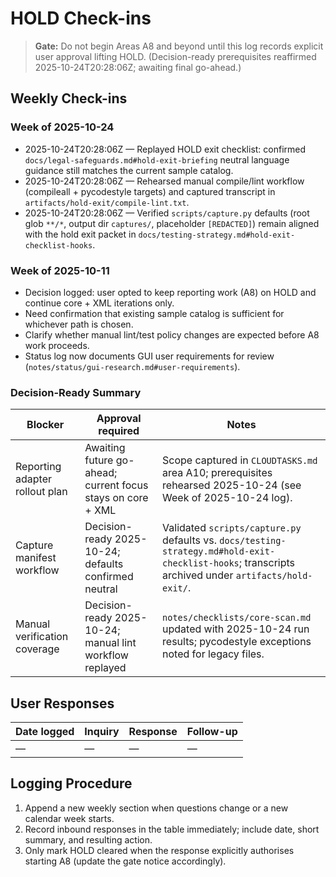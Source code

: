 # HOLD Check-ins

> **Gate:** Do not begin Areas A8 and beyond until this log records explicit user approval lifting HOLD.
> (Decision-ready prerequisites reaffirmed 2025-10-24T20:28:06Z; awaiting final go-ahead.)

## Weekly Check-ins
### Week of 2025-10-24
- 2025-10-24T20:28:06Z — Replayed HOLD exit checklist: confirmed `docs/legal-safeguards.md#hold-exit-briefing` neutral language
  guidance still matches the current sample catalog.
- 2025-10-24T20:28:06Z — Rehearsed manual compile/lint workflow (compileall + pycodestyle targets) and captured transcript in
  `artifacts/hold-exit/compile-lint.txt`.
- 2025-10-24T20:28:06Z — Verified `scripts/capture.py` defaults (root glob `**/*`, output dir `captures/`, placeholder
  `[REDACTED]`) remain aligned with the hold exit packet in `docs/testing-strategy.md#hold-exit-checklist-hooks`.

### Week of 2025-10-11
- Decision logged: user opted to keep reporting work (A8) on HOLD and continue core + XML iterations only.
- Need confirmation that existing sample catalog is sufficient for whichever path is chosen.
- Clarify whether manual lint/test policy changes are expected before A8 work proceeds.
- Status log now documents GUI user requirements for review (`notes/status/gui-research.md#user-requirements`).

### Decision-Ready Summary
| Blocker | Approval required | Notes |
| --- | --- | --- |
| Reporting adapter rollout plan | Awaiting future go-ahead; current focus stays on core + XML | Scope captured in `CLOUDTASKS.md` area A10; prerequisites rehearsed 2025-10-24 (see Week of 2025-10-24 log). |
| Capture manifest workflow | Decision-ready 2025-10-24; defaults confirmed neutral | Validated `scripts/capture.py` defaults vs. `docs/testing-strategy.md#hold-exit-checklist-hooks`; transcripts archived under `artifacts/hold-exit/`. |
| Manual verification coverage | Decision-ready 2025-10-24; manual lint workflow replayed | `notes/checklists/core-scan.md` updated with 2025-10-24 run results; pycodestyle exceptions noted for legacy files. |

## User Responses
| Date logged | Inquiry | Response | Follow-up |
| --- | --- | --- | --- |
| — | — | — | — |

## Logging Procedure
1. Append a new weekly section when questions change or a new calendar week starts.
2. Record inbound responses in the table immediately; include date, short summary, and resulting action.
3. Only mark HOLD cleared when the response explicitly authorises starting A8 (update the gate notice accordingly).
